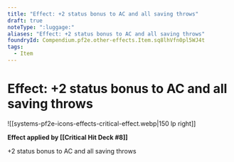```yaml
---
title: "Effect: +2 status bonus to AC and all saving throws"
draft: true
noteType: ":luggage:"
aliases: "Effect: +2 status bonus to AC and all saving throws"
foundryId: Compendium.pf2e.other-effects.Item.sq8lhVfn0pl5WJ4t
tags:
  - Item
---
```


# Effect: +2 status bonus to AC and all saving throws
![[systems-pf2e-icons-effects-critical-effect.webp|150 lp right]]

**Effect applied by [[Critical Hit Deck #8]]**

+2 status bonus to AC and all saving throws
